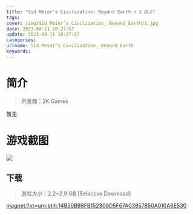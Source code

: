 ```yaml
---
title: "Sid Meier’s Civilization: Beyond Earth + 2 DLC"
tags: 
cover: /img/Sid_Meier’s_Civilization__Beyond_Earth/1.jpg
date: 2023-04-11 10:27:57
update: 2023-04-11 10:27:57
categories: 
urlname: Sid_Meier’s_Civilization__Beyond_Earth
keywords: 
---
```

# 简介

> 开发商：2K Games

暂无

# 游戏截图

![](/img/Sid_Meier’s_Civilization__Beyond_Earth/2.jpg)


## 下载

> 游戏大小：2.2~2.9 GB [Selective Download]

[magnet:?xt=urn:btih:14B50B98FB152309D5F67A03857850A010A6E530](magnet:?xt=urn:btih:14B50B98FB152309D5F67A03857850A010A6E530)